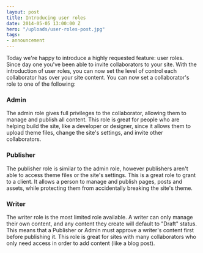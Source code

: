 ```yaml
---
layout: post
title: Introducing user roles
date: 2014-05-05 13:00:00 Z
hero: "/uploads/user-roles-post.jpg"
tags:
- announcement
---
```


Today we're happy to introduce a highly requested feature: user roles. Since day one you've been able to invite collaborators to your site. With the introduction of user roles, you can now set the level of control each collaborator has over your site content. You can now set a collaborator's role to one of the following:

### Admin

The admin role gives full privileges to the collaborator, allowing them to manage and publish all content. This role is great for people who are helping build the site, like a developer or designer, since it allows them to upload theme files, change the site's settings, and invite other collaborators.

### Publisher

The publisher role is similar to the admin role, however publishers aren't able to access theme files or the site's settings. This is a great role to grant to a client. It allows a person to manage and publish pages, posts and assets, while protecting them from accidentally breaking the site's theme.

### Writer

The writer role is the most limited role available. A writer can only manage their own content, and any content they create will default to "Draft" status. This means that a Publisher or Admin must approve a writer's content first before publishing it. This role is great for sites with many collaborators who only need access in order to add content (like a blog post).
